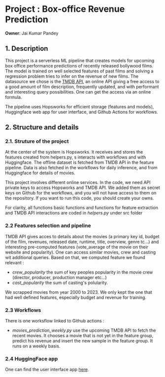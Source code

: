 # Project : Box-office Revenue Prediction

**Owner**: Jai Kumar Pandey

## 1. Description

This project is a serverless ML pipeline that creates models for upcoming box office performance predictions of recently released bollywood films. The model is trained on well selected features of past films and solving a regression problem tries to infer on the revenue of new films. The datasource we chose is the [TMDB API](https://developer.themoviedb.org/reference/intro/getting-started), an online API giving a free access to a good amount of film description, frequently updated, and with performant and interesting query possibilities. One can get the access via an online formula. 

The pipeline uses Hopsworks for efficient storage (features and models), Huggingface web app for user interface, and Github Actions for workflows.

## 2. Structure and details

### 2.1. Struture of the project 

At the center of the system is Hopsworks. It receives and stores the features created from helpers.py, s interacts with workflows and with Huggingface. The offline dataset is fetched from TMDB API in the feature pipeline. Data is also fetched in the workflows for daily inference, and from Huggingface for details of movies.

This project involves different online services. In the code, we need API private keys to access Hopsworks and TMDB API. We added them as secret keys on Github for the workflows, and you will not have access to them on the repository. If you want to run this code, you should create your owns. 

For clarity, all functions basic functions and functions for feature extraction and TMDB API interactions are coded in *helpers.py* under src folder

### 2.2 Features selection and pipeline

TMDB API gives acces to details about the movies (a primary key id, budget of the film, revenues, released date, runtime, title, overview, genre tc...) and interesting pre-computed features (vote_average of the movie on their website and popularity). One can access similar movies, crew and casting wit additional queries. Based on that, we computed feature we found relevant :
* *crew_popularity* the sum of key peoples popularity in the movie crew (director, producer, production manager etc...)
* *cast_popularity* the sum of casting's polularity.

We scrapped movies from year 2000 to 2023. We only kept the one that had well defined features, especially budget and revenue for training. 

### 2.3 Workflows

There is one worksflow linked to Github actions :

* *movies_prediction_weekly.py* use the upcoming TMDB API to fetch the recent movies. It chooses a movie that is not yet in the feature group, predict his revenue and insert the new sample in the feature group. It runs on a weekly  basis.


### 2.4 HuggingFace app

One can find the user interface app [here](https://huggingface.co/spaces/Jai3703/box_office_prediction).

